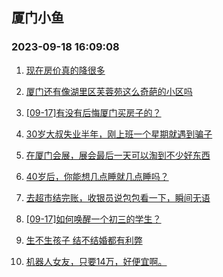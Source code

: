 ## 厦门小鱼 
### 2023-09-18 16:09:08

1. [现在房价真的降很多](http://bbs.xmfish.com/read-htm-tid-18074040.html)

2. [厦门还有像湖里区芙蓉苑这么奇葩的小区吗](http://bbs.xmfish.com/read-htm-tid-18073928.html)

3. [[09-17]有没有后悔厦门买房子的？](http://bbs.xmfish.com/read-htm-tid-18073931.html)

4. [30岁大叔失业半年，刚上班一个星期就遇到骗子](http://bbs.xmfish.com/read-htm-tid-18073993.html)

5. [在厦门会展，展会最后一天可以淘到不少好东西](http://bbs.xmfish.com/read-htm-tid-18074048.html)

6. [40岁后，你能想几点睡就几点睡吗？](http://bbs.xmfish.com/read-htm-tid-18074071.html)

7. [去超市结完账，收银员说包包看一下，瞬间无语](http://bbs.xmfish.com/read-htm-tid-18074137.html)

8. [[09-17]如何唤醒一个初三的学生？](http://bbs.xmfish.com/read-htm-tid-18073945.html)

9. [生不生孩子 结不结婚都有利弊](http://bbs.xmfish.com/read-htm-tid-18074122.html)

10. [机器人女友，只要14万，好便宜啊。](http://bbs.xmfish.com/read-htm-tid-18074066.html)

